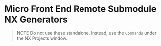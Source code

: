 # Micro Front End Remote Submodule NX Generators
>NOTE Do not use these standalone. Instead, use the `Commands` under the NX Projects window.